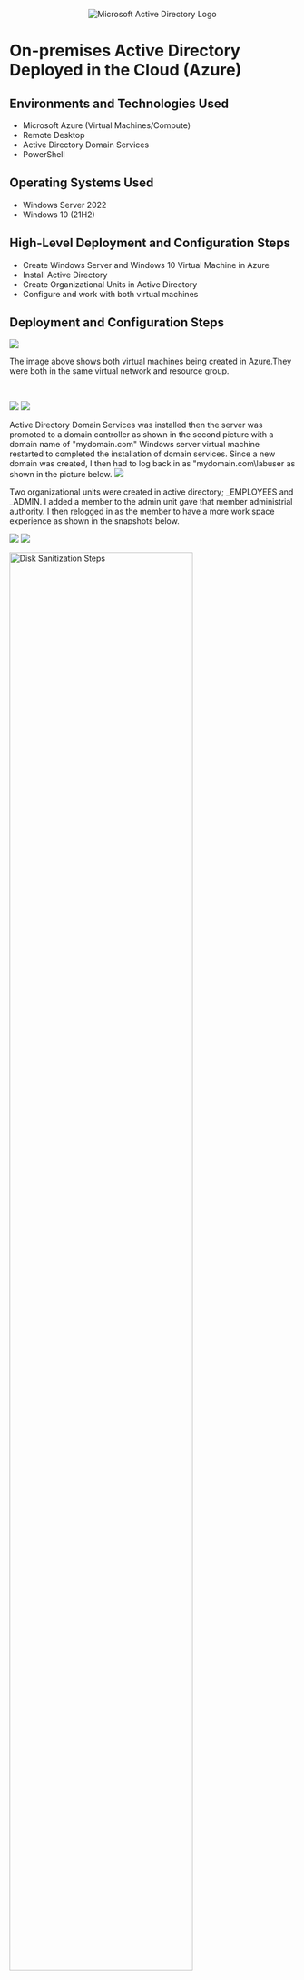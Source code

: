 <p align="center">
<img src="https://i.imgur.com/pU5A58S.png" alt="Microsoft Active Directory Logo"/>
</p>

<h1>On-premises Active Directory Deployed in the Cloud (Azure)</h1>

<h2>Environments and Technologies Used</h2>

- Microsoft Azure (Virtual Machines/Compute)
- Remote Desktop
- Active Directory Domain Services
- PowerShell

<h2>Operating Systems Used </h2>

- Windows Server 2022
- Windows 10 (21H2)

<h2>High-Level Deployment and Configuration Steps</h2>

- Create Windows Server and Windows 10 Virtual Machine in Azure
- Install Active Directory
- Create Organizational Units in Active Directory
- Configure and work with both virtual machines

<h2>Deployment and Configuration Steps</h2>

<p>
<img src=https://i.imgur.com/EWaMWLA.png/>
</p>
<p>
The image above shows both virtual machines being created in Azure.They were both in the same virtual network and resource group.
</p>
<br />

<p>
<img src=https://i.imgur.com/cHa8m9A.png/> <img src=https://i.imgur.com/9x7lWwz.png/>
</p>
<p>Active Directory Domain Services was installed then the server was promoted to a domain controller as shown in the second picture with a domain name of "mydomain.com" Windows server virtual machine restarted to completed the installation of domain services. Since a new domain was created, I then had to log back in as "mydomain.com\labuser as shown in the picture below.

<img src=https://i.imgur.com/7VGqpOr.png/>



<img scr=https://i.imgur.com/ogwZvgs.png/>
</p>
<p> 
  
  Two organizational units were created in active directory; _EMPLOYEES and _ADMIN. I added a member to the admin unit gave that member administrial authority. I then relogged in as the member to have a more work space experience as shown in the snapshots below.
  
 <img src=https://i.imgur.com/bNiWLDZ.png/> <img src=https://i.imgur.com/lCYm4vW.png/>

<p>
<img src="https://i.imgur.com/DJmEXEB.png" height="80%" width="80%" alt="Disk Sanitization Steps"/>
</p>
<p>
Lorem ipsum dolor sit amet, consectetur adipiscing elit, sed do eiusmod tempor incididunt ut labore et dolore magna aliqua. Ut enim ad minim veniam, quis nostrud exercitation ullamco laboris nisi ut aliquip ex ea commodo consequat. Duis aute irure dolor in reprehenderit in voluptate velit esse cillum dolore eu fugiat nulla pariatur.
</p>
<br />
